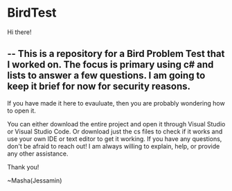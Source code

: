 # BirdTest

Hi there! 

--
This is a repository for a Bird Problem Test that I worked on. The focus is primary using c# and lists to answer a few questions. I am going to keep it brief for now for security reasons. 
--

If you have made it here to evauluate, then you are probably wondering how to open it. 

You can either download the entire project and open it through Visual Studio or Visual Studio Code. 
Or download just the cs files to check if it works and use your own IDE or text editor to get it working. 
If you have any questions, don't be afraid to reach out! I am always willing to explain, help, or provide any other assistance. 

Thank you! 

~Masha(Jessamin)
